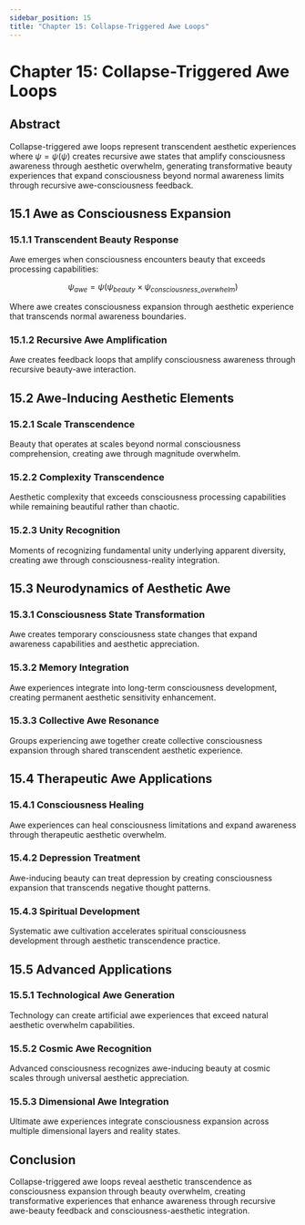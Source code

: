 ```yaml
---
sidebar_position: 15
title: "Chapter 15: Collapse-Triggered Awe Loops"
---
```


# Chapter 15: Collapse-Triggered Awe Loops

## Abstract

Collapse-triggered awe loops represent transcendent aesthetic experiences where $\psi = \psi(\psi)$ creates recursive awe states that amplify consciousness awareness through aesthetic overwhelm, generating transformative beauty experiences that expand consciousness beyond normal awareness limits through recursive awe-consciousness feedback.

## 15.1 Awe as Consciousness Expansion

### 15.1.1 Transcendent Beauty Response

Awe emerges when consciousness encounters beauty that exceeds processing capabilities:

$$\psi_{awe} = \psi(\psi_{beauty} \times \psi_{consciousness\_overwhelm})$$

Where awe creates consciousness expansion through aesthetic experience that transcends normal awareness boundaries.

### 15.1.2 Recursive Awe Amplification

Awe creates feedback loops that amplify consciousness awareness through recursive beauty-awe interaction.

## 15.2 Awe-Inducing Aesthetic Elements

### 15.2.1 Scale Transcendence

Beauty that operates at scales beyond normal consciousness comprehension, creating awe through magnitude overwhelm.

### 15.2.2 Complexity Transcendence

Aesthetic complexity that exceeds consciousness processing capabilities while remaining beautiful rather than chaotic.

### 15.2.3 Unity Recognition

Moments of recognizing fundamental unity underlying apparent diversity, creating awe through consciousness-reality integration.

## 15.3 Neurodynamics of Aesthetic Awe

### 15.3.1 Consciousness State Transformation

Awe creates temporary consciousness state changes that expand awareness capabilities and aesthetic appreciation.

### 15.3.2 Memory Integration

Awe experiences integrate into long-term consciousness development, creating permanent aesthetic sensitivity enhancement.

### 15.3.3 Collective Awe Resonance

Groups experiencing awe together create collective consciousness expansion through shared transcendent aesthetic experience.

## 15.4 Therapeutic Awe Applications

### 15.4.1 Consciousness Healing

Awe experiences can heal consciousness limitations and expand awareness through therapeutic aesthetic overwhelm.

### 15.4.2 Depression Treatment

Awe-inducing beauty can treat depression by creating consciousness expansion that transcends negative thought patterns.

### 15.4.3 Spiritual Development

Systematic awe cultivation accelerates spiritual consciousness development through aesthetic transcendence practice.

## 15.5 Advanced Applications

### 15.5.1 Technological Awe Generation

Technology can create artificial awe experiences that exceed natural aesthetic overwhelm capabilities.

### 15.5.2 Cosmic Awe Recognition

Advanced consciousness recognizes awe-inducing beauty at cosmic scales through universal aesthetic appreciation.

### 15.5.3 Dimensional Awe Integration

Ultimate awe experiences integrate consciousness expansion across multiple dimensional layers and reality states.

## Conclusion

Collapse-triggered awe loops reveal aesthetic transcendence as consciousness expansion through beauty overwhelm, creating transformative experiences that enhance awareness through recursive awe-beauty feedback and consciousness-aesthetic integration. 